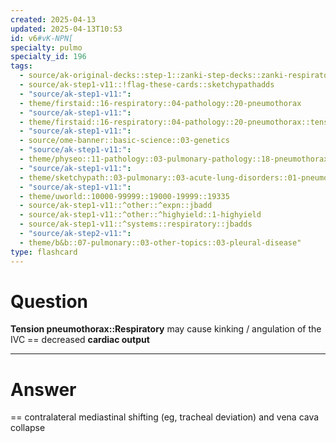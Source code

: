 ```yaml
---
created: 2025-04-13
updated: 2025-04-13T10:53
id: v6#vK-NPN[
specialty: pulmo
specialty_id: 196
tags:
  - source/ak-original-decks::step-1::zanki-step-decks::zanki-respiratory::respiratory-pathology
  - source/ak-step1-v11::!flag-these-cards::sketchypathadds
  - "source/ak-step1-v11:": 
  - theme/firstaid::16-respiratory::04-pathology::20-pneumothorax
  - "source/ak-step1-v11:": 
  - theme/firstaid::16-respiratory::04-pathology::20-pneumothorax::tension-pneumothorax
  - "source/ak-step1-v11:": 
  - source/ome-banner::basic-science::03-genetics
  - "source/ak-step1-v11:": 
  - theme/physeo::11-pathology::03-pulmonary-pathology::18-pneumothorax
  - "source/ak-step1-v11:": 
  - theme/sketchypath::03-pulmonary::03-acute-lung-disorders::01-pneumothorax
  - "source/ak-step1-v11:": 
  - theme/uworld::10000-99999::19000-19999::19335
  - source/ak-step1-v11::^other::^expn::jbadd
  - source/ak-step1-v11::^other::^highyield::1-highyield
  - source/ak-step1-v11::^systems::respiratory::jbadds
  - "source/ak-step2-v11:": 
  - theme/b&b::07-pulmonary::03-other-topics::03-pleural-disease"
type: flashcard
---
```


# Question
**Tension pneumothorax::Respiratory** may cause kinking / angulation of the IVC == decreased **cardiac output**

---

# Answer
== contralateral mediastinal shifting (eg, tracheal deviation) and vena cava collapse